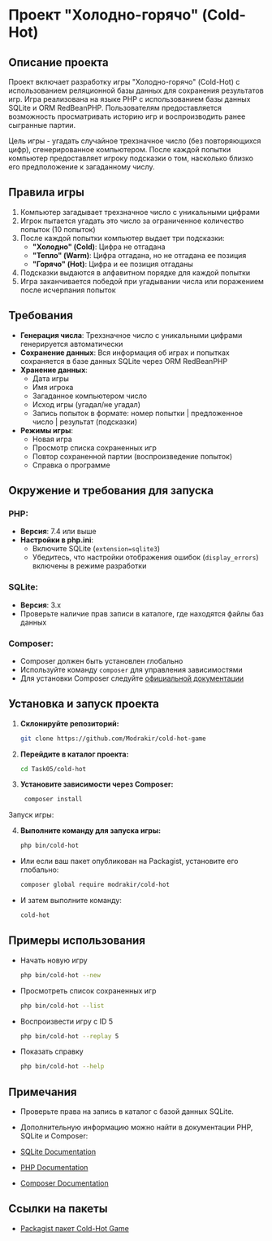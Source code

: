 # Проект "Холодно-горячо" (Cold-Hot)

## Описание проекта

Проект включает разработку игры "Холодно-горячо" (Cold-Hot) с использованием реляционной базы данных для сохранения результатов игр. Игра реализована на языке PHP с использованием базы данных SQLite и ORM RedBeanPHP. Пользователям предоставляется возможность просматривать историю игр и воспроизводить ранее сыгранные партии.

Цель игры - угадать случайное трехзначное число (без повторяющихся цифр), сгенерированное компьютером. После каждой попытки компьютер предоставляет игроку подсказки о том, насколько близко его предположение к загаданному числу.

## Правила игры

1. Компьютер загадывает трехзначное число с уникальными цифрами
2. Игрок пытается угадать это число за ограниченное количество попыток (10 попыток)
3. После каждой попытки компьютер выдает три подсказки:
    - **"Холодно" (Cold)**: Цифра не отгадана
    - **"Тепло" (Warm)**: Цифра отгадана, но не отгадана ее позиция
    - **"Горячо" (Hot)**: Цифра и ее позиция отгаданы
4. Подсказки выдаются в алфавитном порядке для каждой попытки
5. Игра заканчивается победой при угадывании числа или поражением после исчерпания попыток

## Требования

- **Генерация числа**: Трехзначное число с уникальными цифрами генерируется автоматически
- **Сохранение данных**: Вся информация об играх и попытках сохраняется в базе данных SQLite через ORM RedBeanPHP
- **Хранение данных**:
    - Дата игры
    - Имя игрока
    - Загаданное компьютером число
    - Исход игры (угадал/не угадал)
    - Запись попыток в формате: номер попытки | предложенное число | результат (подсказки)
- **Режимы игры**:
    - Новая игра
    - Просмотр списка сохраненных игр
    - Повтор сохраненной партии (воспроизведение попыток)
    - Справка о программе

## Окружение и требования для запуска

### PHP:
- **Версия**: 7.4 или выше
- **Настройки в php.ini**:
    - Включите SQLite (`extension=sqlite3`)
    - Убедитесь, что настройки отображения ошибок (`display_errors`) включены в режиме разработки

### SQLite:
- **Версия**: 3.x
- Проверьте наличие прав записи в каталоге, где находятся файлы баз данных

### Composer:
- Composer должен быть установлен глобально
- Используйте команду `composer` для управления зависимостями
- Для установки Composer следуйте [официальной документации](https://getcomposer.org/doc/00-intro.md)

## Установка и запуск проекта

1. **Склонируйте репозиторий:**
   ```bash
   git clone https://github.com/Modrakir/cold-hot-game
2. **Перейдите в каталог проекта:**
    ```Bash
    cd Task05/cold-hot
   ```
3. **Установите зависимости через Composer:**
   ```Bash
    composer install
   ```
Запуск игры:

4. **Выполните команду для запуска игры:**
    ```Bash
    php bin/cold-hot
   ```
  - Или если ваш пакет опубликован на Packagist, установите его глобально:
    ```Bash
    composer global require modrakir/cold-hot
    ```
  - И затем выполните команду:
    ```Bash
    cold-hot
    ```

## Примеры использования


- Начать новую игру
    ```bash
    php bin/cold-hot --new
    ```
- Просмотреть список сохраненных игр
    ```bash
    php bin/cold-hot --list
    ```
- Воспроизвести игру с ID 5
    ```bash
    php bin/cold-hot --replay 5
    ```
- Показать справку
    ```bash
    php bin/cold-hot --help
    ```
## Примечания

- Проверьте права на запись в каталог с базой данных SQLite.

- Дополнительную информацию можно найти в документации PHP, SQLite и Composer:

- [SQLite Documentation](https://www.sqlite.org/docs.html)
- [PHP Documentation](https://www.php.net/docs.php)
- [Composer Documentation](https://getcomposer.org/doc/)
## Ссылки на пакеты
- [Packagist пакет Cold-Hot Game](https://packagist.org/pacages/modrakir/cold-hot-game)